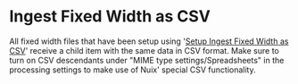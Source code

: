 # Ingest Fixed Width as CSV
All fixed width files that have been setup using '[Setup Ingest Fixed Width as CSV](https://github.com/avian-digital-forensics/avian-scripts/tree/master/avian-inapp-scripts/setup-ingest-fixed-width-as-csv.nuixscript)' receive a child item with the same data in CSV format.
Make sure to turn on CSV descendants under "MIME type settings/Spreadsheets" in the processing settings to make use of Nuix' special CSV functionality.
